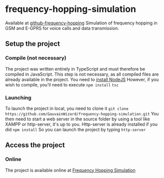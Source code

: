 # frequency-hopping-simulation

Available at [github-frequency-hopping](https://github.com/gauvainwizard/frequency-hopping-simulation/)
Simulation of frequency hopping in GSM and E-GPRS for voice calls and data transmission.

## Setup the project

### Compile (not necessary)

The project was written entirely in TypeScript and must therefore be compiled in JavaScript. This step is not necessary, as all compiled files are already available in the project. You need to [install NodeJS](https://nodejs.org/en)
However, if you wish to compile, you'll need to execute
`npm install`
`tsc`

### Launching

To launch the project in local, you need to clone it
`git clone https://github.com/GauvainWizard/frequency-hopping-simulation.git`
You then need to start a web server in the source folder by using a tool like XAMPP or http-server, it's up to you.
Http-server is already installed if you did
`npm install`
So you can launch the project by typing
`http-server`

## Access the project

### Online

The project is available online at [Frequency Hopping Simulation](https://gauvainwizard.github.io/frequency-hopping-simulation/)
